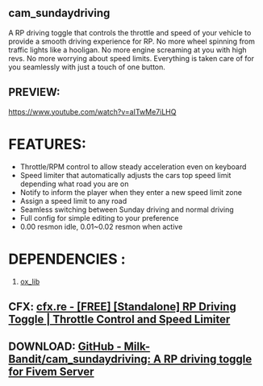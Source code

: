 ## cam_sundaydriving

A RP driving toggle that controls the throttle and speed of your vehicle to provide a smooth driving experience for RP.
No more wheel spinning from traffic lights like a hooligan. No more engine screaming at you with high revs. No more worrying about speed limits.
Everything is taken care of for you seamlessly with just a touch of one button.

## PREVIEW:

https://www.youtube.com/watch?v=aITwMe7iLHQ

# FEATURES:

* Throttle/RPM control to allow steady acceleration even on keyboard
* Speed limiter that automatically adjusts the cars top speed limit depending what road you are on
* Notify to inform the player when they enter a new speed limit zone
* Assign a speed limit to any road
* Seamless switching between Sunday driving and normal driving
* Full config for simple editing to your preference
* 0.00 resmon idle, 0.01~0.02 resmon when active

# DEPENDENCIES :

1. [ox_lib](https://github.com/overextended/ox_lib)

## CFX: [cfx.re - [FREE] [Standalone] RP Driving Toggle | Throttle Control and Speed Limiter](https://forum.cfx.re/t/free-standalone-rp-driving-toggle-throttle-control-and-speed-limiter/5225314)
## DOWNLOAD: [GitHub - Milk-Bandit/cam_sundaydriving: A RP driving toggle for Fivem Server](https://github.com/Milk-Bandit/cam_sundaydriving)

